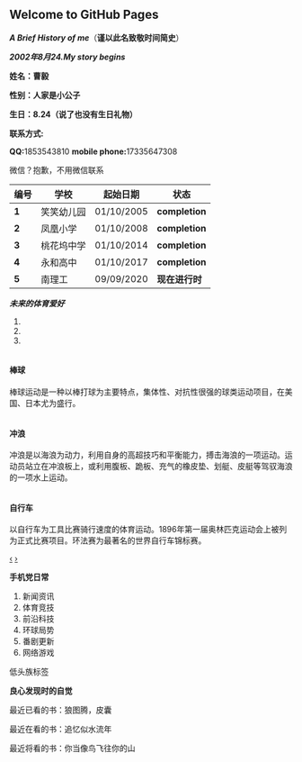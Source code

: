 ## Welcome to GitHub Pages
<div class="container-fluid">
	<div class="row-fluid">
		<div class="span12">
			<p>
				<em><strong>A Brief History of me</strong></em>（<strong>谨以此名致敬时间简史</strong>）
			</p>
		</div>
	</div>
	<div class="row-fluid">
		<div class="span12">
			<p>
				<strong><em>2002年8月24.My story begins</em></strong>
			</p>
			<p>
				<strong>姓名：曹毅</strong>
			</p>
			<p>
				<strong>性别：人家是小公子</strong>
			</p>
			<p>
				<strong>生日：8.24（说了也没有生日礼物）</strong>
			</p>
			<p>
				<strong>联系方式:</strong>
			</p>
			<p>
				<strong>QQ:</strong>1853543810 <strong>mobile phone:</strong>17335647308
			</p>
			<p>
				微信？抱歉，不用微信联系
			</p>
			<table class="table table-bordered table-hover">
				<thead>
					<tr>
						<th>
							编号
						</th>
						<th>
							学校
						</th>
						<th>
							起始日期
						</th>
						<th>
							状态
						</th>
					</tr>
				</thead>
				<tbody>
					<tr>
						<td>
							<strong>1</strong>
						</td>
						<td>
							笑笑幼儿园
						</td>
						<td>
							01/10/2005
						</td>
						<td>
							<strong>completion</strong>
						</td>
					</tr>
					<tr class="success">
						<td>
							<strong>2</strong>
						</td>
						<td>
							凤凰小学
						</td>
						<td>
							01/10/2008
						</td>
						<td>
							<strong>completion</strong>
						</td>
					</tr>
					<tr class="error">
						<td>
							<strong>3</strong>
						</td>
						<td>
							桃花坞中学
						</td>
						<td>
							01/10/2014
						</td>
						<td>
							<strong>completion</strong>
						</td>
					</tr>
					<tr class="warning">
						<td>
							<strong>4</strong>
						</td>
						<td>
							永和高中
						</td>
						<td>
							01/10/2017
						</td>
						<td>
							<strong>completion</strong>
						</td>
					</tr>
					<tr class="info">
						<td>
							<strong>5</strong>
						</td>
						<td>
							南理工
						</td>
						<td>
							09/09/2020
						</td>
						<td>
							<strong>现在进行时</strong>
						</td>
					</tr>
				</tbody>
			</table> <address><strong>未来的体育爱好</strong></address>
			<div class="carousel slide" id="carousel-876501">
				<ol class="carousel-indicators">
					<li data-slide-to="0" data-target="#carousel-876501">
					</li>
					<li data-slide-to="1" data-target="#carousel-876501" class="active">
					</li>
					<li data-slide-to="2" data-target="#carousel-876501">
					</li>
				</ol>
				<div class="carousel-inner">
					<div class="item">
						<img alt="" src="img/1.jpg" />
						<div class="carousel-caption">
							<h4>
								棒球
							</h4>
							<p>
								棒球运动是一种以棒打球为主要特点，集体性、对抗性很强的球类运动项目，在美国、日本尤为盛行。
							</p>
						</div>
					</div>
					<div class="item active">
						<img alt="" src="img/2.jpg" />
						<div class="carousel-caption">
							<h4>
								冲浪
							</h4>
							<p>
								冲浪是以海浪为动力，利用自身的高超技巧和平衡能力，搏击海浪的一项运动。运动员站立在冲浪板上，或利用腹板、跪板、充气的橡皮垫、划艇、皮艇等驾驭海浪的一项水上运动。
							</p>
						</div>
					</div>
					<div class="item">
						<img alt="" src="img/3.jpg" />
						<div class="carousel-caption">
							<h4>
								自行车
							</h4>
							<p>
								以自行车为工具比赛骑行速度的体育运动。1896年第一届奥林匹克运动会上被列为正式比赛项目。环法赛为最著名的世界自行车锦标赛。
							</p>
						</div>
					</div>
				</div> <a data-slide="prev" href="#carousel-876501" class="left carousel-control">‹</a> <a data-slide="next" href="#carousel-876501" class="right carousel-control">›</a>
			</div>
			<p>
				<strong>手机党日常</strong>
			</p>
			<ol>
				<li>
					新闻资讯
				</li>
				<li>
					体育竞技
				</li>
				<li>
					前沿科技
				</li>
				<li>
					环球局势
				</li>
				<li>
					番剧更新
				</li>
				<li>
					网络游戏
				</li>
			</ol>
			<p>
				<span class="label">低头族标签</span>
			</p>
			<p>
				<strong>良心发现时的自觉</strong>
			</p>
			<p>
				最近已看的书：狼图腾，皮囊
			</p>
			<p>
				最近在看的书：追忆似水流年
			</p>
			<p>
				最近将看的书：你当像鸟飞往你的山
			</p>
